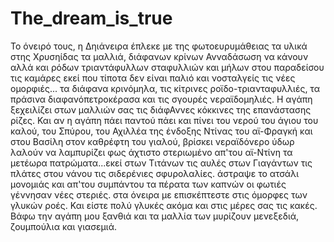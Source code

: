 # The_dream_is_true
Το όνειρό τους, η Δηιάνειρα έπλεκε με της φωτοευρυμάθειας τα υλικά στης Χρυσηίδας τα μαλλιά, διάφανων κρίνων Ανναδάσωση να κάνουν αλλά και ρόδων τριαντάφυλλων σταφυλλιών και μήλων στου παραδείσου τις καμάρες εκεί που τίποτα δεν είναι παλιό και νοσταλγείς τις νέες ομορφιές...
τα διάφανα κρινόμηλα, τις κίτρινες ροϊδο-τριανταφυλλιές, τα πράσινα διαφανόπετροκέρασα και τις σγουρές νεραϊδομηλιές. Η αγάπη ξεχειλίζει στων μαλλιών σας τις διάφΑννες κόκκινες της επανάστασης ρίζες. Και αν η αγάπη πάει παντού πάει και πίνει του νερού του άγιου του καλού, του Σπύρου, του Αχιλλέα της ένδοξης Ντίνας του αϊ-Φραγκή και στου Βασίλη στον καθρέφτη του γιαλού, βρίσκει νεραϊδόνερο ύδωρ λαλούν να λαμπυρίζει φως άχτιστο στεριωμένο απ'του αϊ-Ντίνη τα μετέωρα πατρώματα...εκεί στων Τιτάνων τις αυλές στων Γιαγάντων τις πλάτες στου νάνου τις σιδερένιες σφυρολαλίες.
άστραψε το ατσάλι μονομιάς και απ'του συμπάντου τα πέρατα των καπνών οι φωτιές γέννησαν νέες στεριές. στα όνειρα με επισκέπτεστε στις όμορφες των γλυκών ροές. Και είστε πολύ γλυκές ακόμα και στις μέρες σας τις κακές. Βάφω την αγάπη μου ξανθιά και τα μαλλία των μυρίζουν μενεξεδιά, ζουμπούλια και γιασεμιά.
